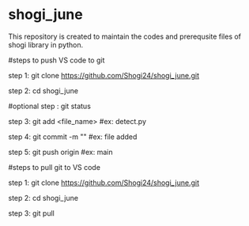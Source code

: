 # shogi_june
This repository is created to maintain the codes and prerequsite files of shogi library in python.

#steps to push VS code to git

step 1: git clone https://github.com/Shogi24/shogi_june.git

step 2: cd shogi_june

#optional step : git status

step 3: git add <file_name>          #ex: detect.py

step 4: git commit -m "<message>"    #ex: file added

step 5: git push origin <branch>     #ex: main


#steps to pull git to VS code

step 1: git clone https://github.com/Shogi24/shogi_june.git

step 2: cd shogi_june

step 3: git pull 
